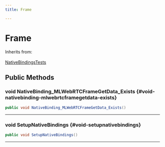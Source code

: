 ```yaml
---
title: Frame

---
```


# Frame







Inherits from: <br></br>[NativeBindingsTests](/versioned_docs/version-02-Aug-2023/unity-api/api/UnitySDKEditorTests/UnitySDKEditorTests.NativeBindingsTests.md)




## Public Methods

### void NativeBinding_MLWebRTCFrameGetData_Exists {#void-nativebinding-mlwebrtcframegetdata-exists}

```csharp
public void NativeBinding_MLWebRTCFrameGetData_Exists()
```






-----------

### void SetupNativeBindings {#void-setupnativebindings}

```csharp
public void SetupNativeBindings()
```






-----------


